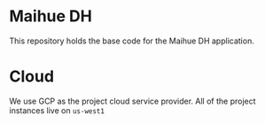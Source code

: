 # Maihue DH

This repository holds the base code for the Maihue DH application.


# Cloud

We use GCP as the project cloud service provider.
All of the project instances live on `us-west1`